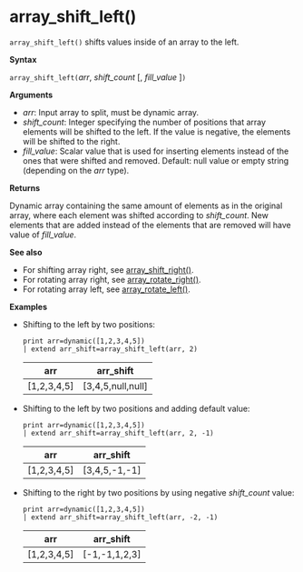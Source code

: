 # array_shift_left()

`array_shift_left()` shifts values inside of an array to the left.

**Syntax**

`array_shift_left(`*arr*, *shift_count* [, *fill_value* ]`)`

**Arguments**

* *arr*: Input array to split, must be dynamic array.
* *shift_count*: Integer specifying the number of positions that array elements will be shifted to the left. If the value is negative, the elements will be shifted to the right.
* *fill_value*: Scalar value that is used for inserting elements instead of the ones that were shifted and removed. Default: null value or empty string (depending on the *arr* type).

**Returns**

Dynamic array containing the same amount of elements as in the original array, where each element was shifted according to *shift_count*. New elements that are added instead of the elements that are removed will have value of *fill_value*.

**See also**

* For shifting array right, see [array_shift_right()](array_shift_rightfunction.md).
* For rotating array right, see [array_rotate_right()](array_rotate_rightfunction.md).
* For rotating array left, see [array_rotate_left()](array_rotate_leftfunction.md).

**Examples**

* Shifting to the left by two positions:

    <!-- csl: https://help.kusto.windows.net:443/Samples -->
    ```
    print arr=dynamic([1,2,3,4,5]) 
    | extend arr_shift=array_shift_left(arr, 2)
    ```
    
    |arr|arr_shift|
    |---|---|
    |[1,2,3,4,5]|[3,4,5,null,null]|

* Shifting to the left by two positions and adding default value:

    <!-- csl: https://help.kusto.windows.net:443/Samples -->
    ```
    print arr=dynamic([1,2,3,4,5]) 
    | extend arr_shift=array_shift_left(arr, 2, -1)
    ```
    
    |arr|arr_shift|
    |---|---|
    |[1,2,3,4,5]|[3,4,5,-1,-1]|


* Shifting to the right by two positions by using negative *shift_count* value:

    <!-- csl: https://help.kusto.windows.net:443/Samples -->
    ```
    print arr=dynamic([1,2,3,4,5]) 
    | extend arr_shift=array_shift_left(arr, -2, -1)
    ```
    
    |arr|arr_shift|
    |---|---|
    |[1,2,3,4,5]|[-1,-1,1,2,3]|

